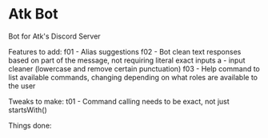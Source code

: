 # Atk Bot
Bot for Atk's Discord Server

Features to add:
f01 -   Alias suggestions
f02 -   Bot clean text responses based on part of the message, not requiring literal exact inputs
        a - input cleaner (lowercase and remove certain punctuation)
f03 -   Help command to list available commands, changing depending on what roles are available to the user

Tweaks to make:
t01 -   Command calling needs to be exact, not just startsWith()

Things done:
